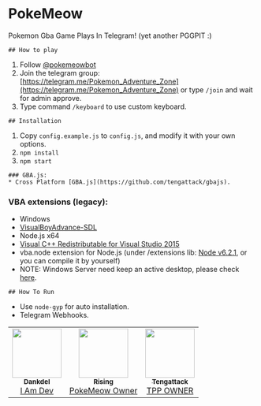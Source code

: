 # PokeMeow

Pokemon Gba Game Plays In Telegram! (yet another PGGPIT :)
```
## How to play
```
1. Follow [@pokemeowbot](https://telegram.me/pokemeowbot)
2. Join the telegram group: [https://telegram.me/Pokemon_Adventure_Zone](https://telegram.me/Pokemon_Adventure_Zone) or type `/join` and wait for admin approve.
3. Type command `/keyboard` to use custom keyboard.
```
## Installation
```
1. Copy `config.example.js` to `config.js`, and modify it with your own options.
2. `npm install`
3. `npm start`
```
### GBA.js:
* Cross Platform [GBA.js](https://github.com/tengattack/gbajs).
```
### VBA extensions (legacy):
* Windows
* [VisualBoyAdvance-SDL](https://sourceforge.net/projects/vba/)
* Node.js x64
* [Visual C++ Redistributable for Visual Studio 2015](https://www.microsoft.com/en-us/download/details.aspx?id=48145)
* vba.node extension for Node.js (under /extensions lib: [Node v6.2.1](https://nodejs.org/dist/v6.2.1/node-v6.2.1-x64.msi), or you can compile it by yourself)
* NOTE: Windows Server need keep an active desktop, please check [here](https://support.smartbear.com/viewarticle/72794/).
```
## How To Run 
```
* Use `node-gyp` for auto installation.
* Telegram Webhooks.

<table>
  <tr>
     <td align="center"><a href="https://github.com/Dankdel"><img src="https://avatars.githubusercontent.com/u/79897294?s=460&u=2c9f32f037f46169f758147d09fd96c3d0126d22&v=4" width="100px;" alt=""/><br /><sub><b>Dankdel</b></sub></a><br /><a href="https://github.com/houseofgeeks/hg/commits?author=Dankdel" title="Dev">I Am Dev</a></td>
     <td align="center"><a href="https://github.com/WeebTime"><img src="https://avatars.githubusercontent.com/u/72728580?v=4" width="100px;" alt=""/><br /><sub><b>Rising</b></sub></a><br /><a href="https://github.com/WeebTime/hg/commits?author=WeebTime" title="PokeMeow Owner">PokeMeow Owner</a></td>
     <td align="center"><a href="https://github.com/tengattack"><img src="https://avatars.githubusercontent.com/u/72728580?v=4" width="100px;" alt=""/><br /><sub><b>Tengattack</b></sub></a><br /><a href="https://github.com/tengattack/hg/commits?author=tengattack" title="TPP OWNER">TPP OWNER</a></td>
     
  </tr>
